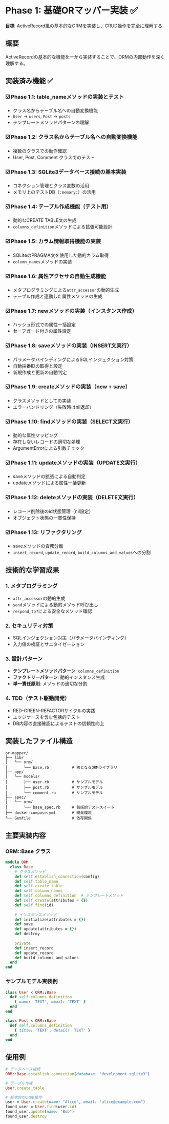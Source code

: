 # Phase 1: 基礎ORマッパー実装 ✅

**目標**: ActiveRecord風の基本的なORMを実装し、CRUD操作を完全に理解する

## 概要

ActiveRecordの基本的な機能を一から実装することで、ORMの内部動作を深く理解する。

## 実装済み機能 ✅

### ☑️ Phase 1.1: table_nameメソッドの実装とテスト
- クラス名からテーブル名への自動変換機能
- `User` → `users`, `Post` → `posts`
- テンプレートメソッドパターンの理解

### ☑️ Phase 1.2: クラス名からテーブル名への自動変換機能  
- 複数のクラスでの動作確認
- User, Post, Comment クラスでのテスト

### ☑️ Phase 1.3: SQLite3データベース接続の基本実装
- コネクション管理とクラス変数の活用
- メモリ上のテストDB（`:memory:`）の活用

### ☑️ Phase 1.4: テーブル作成機能（テスト用）
- 動的なCREATE TABLE文の生成
- `columns_definition`メソッドによる拡張可能設計

### ☑️ Phase 1.5: カラム情報取得機能の実装
- SQLiteのPRAGMA文を使用した動的カラム取得
- `column_names`メソッドの実装

### ☑️ Phase 1.6: 属性アクセサの自動生成機能
- メタプログラミングによる`attr_accessor`の動的生成
- テーブル作成と連動した属性メソッドの生成

### ☑️ Phase 1.7: newメソッドの実装（インスタンス作成）
- ハッシュ形式での属性一括設定
- セーフガード付きの属性設定

### ☑️ Phase 1.8: saveメソッドの実装（INSERT文実行）
- パラメータバインディングによるSQLインジェクション対策
- 自動採番IDの取得と設定
- 新規作成と更新の自動判定

### ☑️ Phase 1.9: createメソッドの実装（new + save）
- クラスメソッドとしての実装
- エラーハンドリング（失敗時はnil返却）

### ☑️ Phase 1.10: findメソッドの実装（SELECT文実行）
- 動的な属性マッピング
- 存在しないレコードの適切な処理
- ArgumentErrorによる引数チェック

### ☑️ Phase 1.11: updateメソッドの実装（UPDATE文実行）
- saveメソッドの拡張による自動判定
- updateメソッドによる属性一括更新

### ☑️ Phase 1.12: deleteメソッドの実装（DELETE文実行）
- レコード削除後のid状態管理（nil設定）
- オブジェクト状態の一貫性保持

### ☑️ Phase 1.13: リファクタリング
- saveメソッドの責務分離
- `insert_record`, `update_record`, `build_columns_and_values`への分割

## 技術的な学習成果

### 1. メタプログラミング
- `attr_accessor`の動的生成
- `send`メソッドによる動的メソッド呼び出し
- `respond_to?`による安全なメソッド確認

### 2. セキュリティ対策
- SQLインジェクション対策（パラメータバインディング）
- 入力値の検証とサニタイゼーション

### 3. 設計パターン
- **テンプレートメソッドパターン**: `columns_definition`
- **ファクトリーパターン**: 動的インスタンス生成
- **単一責任原則**: メソッドの適切な分割

### 4. TDD（テスト駆動開発）
- RED-GREEN-REFACTORサイクルの実践
- エッジケースを含む包括的テスト
- DB内容の直接確認によるテストの信頼性向上

## 実装したファイル構造

```
or-mapper/
├── lib/
│   └── orm/
│       └── base.rb          # 核となるORMライブラリ
├── app/
│   └── models/
│       ├── user.rb          # サンプルモデル
│       ├── post.rb          # サンプルモデル
│       └── comment.rb       # サンプルモデル
├── spec/
│   └── orm/
│       └── base_spec.rb     # 包括的テストスイート
├── docker-compose.yml       # 開発環境
└── Gemfile                  # 依存関係
```

## 主要実装内容

### ORM::Base クラス
```ruby
module ORM
  class Base
    # クラスメソッド
    def self.establish_connection(config)
    def self.table_name
    def self.create_table
    def self.column_names
    def self.columns_definition  # テンプレートメソッド
    def self.create(attributes = {})
    def self.find(id)
    
    # インスタンスメソッド
    def initialize(attributes = {})
    def save
    def update(attributes = {})
    def destroy
    
    private
    def insert_record
    def update_record
    def build_columns_and_values
  end
end
```

### サンプルモデル実装例
```ruby
class User < ORM::Base
  def self.columns_definition
    { name: 'TEXT', email: 'TEXT' }
  end
end

class Post < ORM::Base  
  def self.columns_definition
    { title: 'TEXT', detail: 'TEXT' }
  end
end
```

## 使用例

```ruby
# データベース接続
ORM::Base.establish_connection(database: "development.sqlite3")

# テーブル作成
User.create_table

# 基本的なCRUD操作
user = User.create(name: "Alice", email: "alice@example.com")
found_user = User.find(user.id)
found_user.update(name: "Bob")
found_user.destroy
```